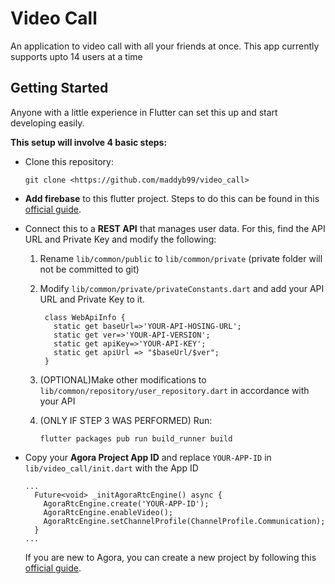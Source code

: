 # Video Call

An application to video call with all your friends at once. This app currently supports upto 14 users at a time

## Getting Started

Anyone with a little experience in Flutter can set this up and start developing easily.

**This setup will involve 4 basic steps:**

- Clone this repository:
    ```
    git clone <https://github.com/maddyb99/video_call> 
    ```
- **Add firebase** to this flutter project. Steps to do this can be found in this [official guide](https://firebase.google.com/docs/flutter/setup).

- Connect this to a **REST API** that manages user data. For this, find the API URL and Private Key and modify the following:

    1. Rename `lib/common/public` to `lib/common/private` (private folder will not be committed to git)
    2. Modify `lib/common/private/privateConstants.dart` and add your API URL and Private Key to it.

       ```
        class WebApiInfo {
          static get baseUrl=>'YOUR-API-HOSING-URL';
          static get ver=>'YOUR-API-VERSION';
          static get apiKey=>'YOUR-API-KEY';
          static get apiUrl => "$baseUrl/$ver";
        }
        ```
    3. (OPTIONAL)Make other modifications to `lib/common/repository/user_repository.dart` in accordance with your API
    4. (ONLY IF STEP 3 WAS PERFORMED) Run:
        ```
        flutter packages pub run build_runner build
        ```

- Copy your **Agora Project App ID** and replace `YOUR-APP-ID` in `lib/video_call/init.dart` with the App ID
    ```
    ...
      Future<void> _initAgoraRtcEngine() async {
        AgoraRtcEngine.create('YOUR-APP-ID');
        AgoraRtcEngine.enableVideo();
        AgoraRtcEngine.setChannelProfile(ChannelProfile.Communication);
      }
    ...
    ```
    If you are new to Agora, you can create a new project by following this [official guide](https://docs.agora.io/en/Agora%20Platform/manage_projects?platform=All%20Platforms).
